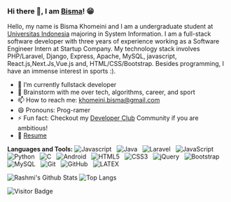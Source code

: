 ### Hi there 👋, I am [Bisma](https://rusty-sj.github.io/)! 😁
<!--
**rusty-sj/rusty-sj** is a ✨ _special_ ✨ repository because its `README.md` (this file) appears on your GitHub profile.
Here are some ideas to get you started:

- 🔭 I’m currently working on ...
- 🌱 I’m currently learning ...
- 👯 I’m looking to collaborate on ...
- 🤔 I’m looking for help with ...
- 💬 Ask me about ...
- 📫 How to reach me: ...
- 😄 Pronouns: ...
- ⚡ Fun fact: ...
- 🤔 I’m looking for help with Statistics
- 👯 I’m looking to collaborate on ...
-->

Hello, my name is Bisma Khomeini and I am a undergraduate student at [Universitas Indonesia](https://eecs.oregonstate.edu/) majoring in System Information. I am a full-stack software developer with three years of experience working as a Software Engineer Intern at Startup Company. My technology stack involves PHP/Laravel, Django, Express, Apache, MySQL, javascript, React.js,Next.Js,Vue.js and, HTML/CSS/Bootstrap. Besides programming, I have an immense interest in sports :).

- 🔭 I’m currently fullstack developer
- 💬 Brainstorm with me over tech, algorithms, career, and sport
- 📫 How to reach me: khomeini.bisma@gmail.com
- 😄 Pronouns: Prog-ramer
- ⚡ Fun fact: Checkout my [Developer Club](https://www.linkedin.com/company/dsc-ui/about/) Community if you are ambitious!
- 📝 [Resume]()

**Languages and Tools:** 
![Javascript](https://img.shields.io/badge/-Javascript-black?logo=javascript&style=social)&nbsp;&nbsp;
![Java](https://img.shields.io/badge/-Java-black?logo=java&style=social)&nbsp;&nbsp;
![Laravel](https://img.shields.io/badge/-Laravel%20Framework-black?logo=laravel&style=social)&nbsp;&nbsp;
![JavaScript](https://img.shields.io/badge/-JavaScript-black?logo=javascript&style=social)&nbsp;&nbsp;
![Python](https://img.shields.io/badge/-Python-black?logo=Python&style=social)&nbsp;&nbsp;
![C](https://img.shields.io/badge/-C-black?logo=c&style=social)&nbsp;&nbsp;
![Android](https://img.shields.io/badge/-Android-black?logo=android&style=social)&nbsp;&nbsp;
![HTML5](https://img.shields.io/badge/-HTML5-black?logo=html5&style=social)&nbsp;&nbsp;
![CSS3](https://img.shields.io/badge/-CSS3-black?logo=css3&style=social)&nbsp;&nbsp;
![jQuery](https://img.shields.io/badge/-jQuery-black?logo=jquery&style=social)&nbsp;&nbsp;
![Bootstrap](https://img.shields.io/badge/-Bootstrap-black?logo=bootstrap&style=social)&nbsp;&nbsp;
![MySQL](https://img.shields.io/badge/-MySQL-black?logo=mysql&style=social)&nbsp;&nbsp;
![Git](https://img.shields.io/badge/-Git-black?logo=git&style=social)&nbsp;&nbsp;
![GitHub](https://img.shields.io/badge/-GitHub-black?logo=github&style=social)&nbsp;&nbsp;
![LATEX](https://img.shields.io/docker/cloud/automated/mbiskho/mbiskho?style=social)&nbsp;&nbsp;

![Rashmi's Github Stats](https://github-readme-stats.vercel.app/api?username=mbiskho&count_private=true&show_icons=true&include_all_commits=true)
![Top Langs](https://github-readme-stats.vercel.app/api/top-langs/?username=mbiskho&hide=TeX&layout=compact)

![Visitor Badge](https://visitor-badge.laobi.icu/badge?page_id=rusty-sj.rusty-sj)
